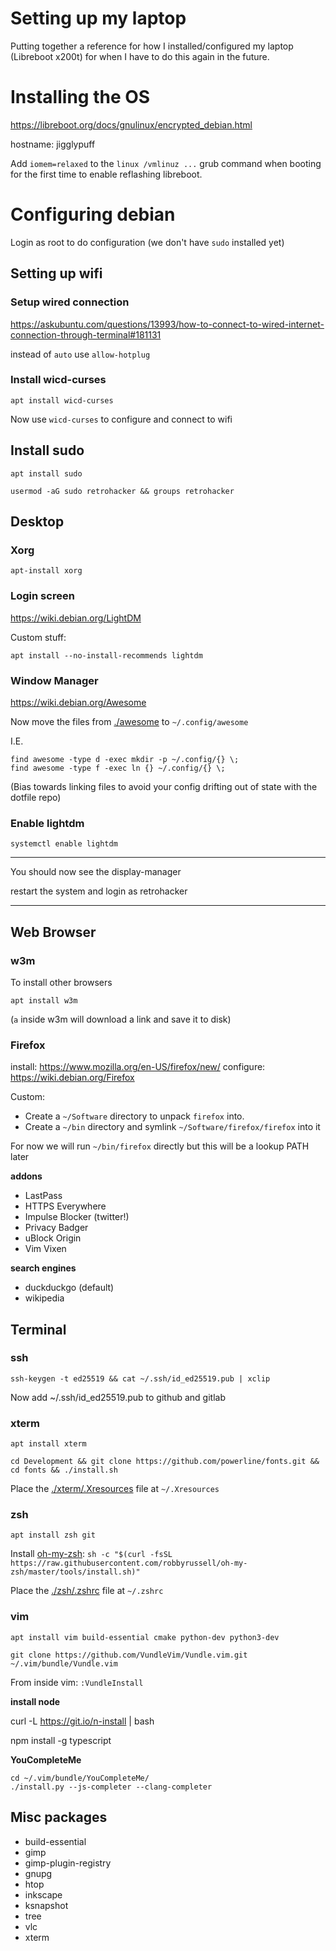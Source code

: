 # Setting up my laptop

Putting together a reference for how I installed/configured my laptop (Libreboot x200t) for when I have to do this again in the future.

# Installing the OS

https://libreboot.org/docs/gnulinux/encrypted_debian.html

hostname: jigglypuff

Add `iomem=relaxed` to the `linux /vmlinuz ...` grub command when booting for the first time to enable reflashing libreboot.

# Configuring debian

Login as root to do configuration (we don't have `sudo` installed yet)

## Setting up wifi

### Setup wired connection

https://askubuntu.com/questions/13993/how-to-connect-to-wired-internet-connection-through-terminal#181131

instead of `auto` use `allow-hotplug`

### Install wicd-curses

`apt install wicd-curses`

Now use `wicd-curses` to configure and connect to wifi

## Install sudo

`apt install sudo`

`usermod -aG sudo retrohacker && groups retrohacker`

## Desktop

### Xorg

`apt-install xorg`

### Login screen

https://wiki.debian.org/LightDM

Custom stuff:

```
apt install --no-install-recommends lightdm
```

### Window Manager

https://wiki.debian.org/Awesome

Now move the files from [./awesome](./awesome) to `~/.config/awesome`

I.E.

```
find awesome -type d -exec mkdir -p ~/.config/{} \;
find awesome -type f -exec ln {} ~/.config/{} \;
```

(Bias towards linking files to avoid your config drifting out of state with the
dotfile repo)

### Enable lightdm

```
systemctl enable lightdm
```

---

You should now see the display-manager

restart the system and login as retrohacker

---

## Web Browser

### w3m

To install other browsers

`apt install w3m`

(`a` inside w3m will download a link and save it to disk)

### Firefox

install: https://www.mozilla.org/en-US/firefox/new/
configure: https://wiki.debian.org/Firefox

Custom:

* Create a `~/Software` directory to unpack `firefox` into.
* Create a `~/bin` directory and symlink `~/Software/firefox/firefox` into it

For now we will run `~/bin/firefox` directly but this will be a lookup PATH later

**addons**

* LastPass
* HTTPS Everywhere
* Impulse Blocker (twitter!)
* Privacy Badger
* uBlock Origin
* Vim Vixen

**search engines**

* duckduckgo (default)
* wikipedia

## Terminal

### ssh

`ssh-keygen -t ed25519 && cat ~/.ssh/id_ed25519.pub | xclip`

Now add ~/.ssh/id_ed25519.pub to github and gitlab

### xterm

`apt install xterm`

`cd Development && git clone https://github.com/powerline/fonts.git && cd fonts && ./install.sh`

Place the [./xterm/.Xresources](./xterm/.Xresources) file at `~/.Xresources`

### zsh

`apt install zsh git`

Install [oh-my-zsh](https://github.com/robbyrussell/oh-my-zsh):
`sh -c "$(curl -fsSL https://raw.githubusercontent.com/robbyrussell/oh-my-zsh/master/tools/install.sh)"`

Place the [./zsh/.zshrc](./zsh/.zshrc) file at `~/.zshrc`

### vim

`apt install vim build-essential cmake python-dev python3-dev`

`git clone https://github.com/VundleVim/Vundle.vim.git ~/.vim/bundle/Vundle.vim`

From inside vim: `:VundleInstall`

**install node**

curl -L https://git.io/n-install | bash

npm install -g typescript

**YouCompleteMe**

```
cd ~/.vim/bundle/YouCompleteMe/
./install.py --js-completer --clang-completer
```

## Misc packages

* build-essential
* gimp
* gimp-plugin-registry
* gnupg
* htop
* inkscape
* ksnapshot
* tree
* vlc
* xterm
